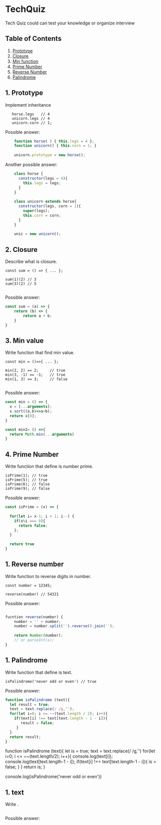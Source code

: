 # TechQuiz

Tech Quiz could can test your knowledge or organize interview 


## Table of Contents
1. [Prototype](#prototype)
1. [Closure](#closure)
1. [Min function](#min-value)
1. [Prime Number](#prime-number)
1. [Reverse Number](#reverse-number)
1. [Palindrome](#palindrome)

<a name="prototype"/>

## 1. Prototype

Implement inheritance

```
   horse.legs   // 4
   unicorn.legs // 4
   unicorn.corn // 1;
```



Possible answer:
```javascript
    function horse( ) { this.legs = 4 };
    function unicorn() { this.corn = 1; }
    
    unicorn.prototype = new horse();
```

Another possible answer:
```javascript
    class horse {
      constructor(legs = 4){
        this.legs = legs;
      }
    }
    
    class unicorn extends horse{
      constructor(legs, corn = 1){
        super(legs);
        this.corn = corn;
      }
    }
    
    unic = new unicorn();
```

<a name="closure"/>

## 2. Closure

Describe what is closure.

```
const sum = () => { ... };

sum(1)(2) // 3
sum(3)(2) // 5   
 
```

Possible answer:
```javascript
const sum = (a) => {
    return (b) => {
        return a + b;
    }
}
```

<a name="min-value"/>

## 3. Min value

Write function that find min value.

```
const min = ()=>{ ... };

min(2, 2) == 2;     // true
min(3, -1) == -1;   // true
min(1, 3) == 3;     // false
 
```

Possible answer:
```javascript
const min = () => {
  x = [...arguments];
  x.sort((a,b)=>a>b);
  return x[0];
}

const min2= () =>{
  return Math.min(...arguments)
}
```

<a name="prime-number"/>

## 4. Prime Number

Write function that define is number prime.
```
isPrime(1); // true
isPrime(5); // true
isPrime(6); // false
isPrime(9); // false
```

Possible answer:
```javascript
const isPrime = (x) => {
  
  for(let i= x-1; i > 1; i--) {
    if(x%i === 0){
      return false;
    };
  }
  
  return true
}
```

<a name="reverse-number"/>

## 1. Reverse number 

Write function to reverse digits in number.
```
const number = 12345;

reverse(number) // 54321

```

Possible answer:
```javascript

fucntion reverse(number) {
    number = '' + number;
    number = number.split('').reverse().join('');
    
    return Number(number);
    // or parseInt(x);
}

```

<a name="palindrome"/>

## 1. Palindrome 

Write function that define is text.
```
isPalindrome('never odd or even') // true
```

Possible answer:
```javascript
function isPalindrome (text){
  let result = true;
  text = text.replace(/ /g,'');
  for(let i=0; i <= ~~(text.length / 2); i++){
    if(text[i] !== text[text.length - 1 - i]){
       result = false;
     }
  }
  return result;
}
```

function isPalindrome (text){
  let is = true;
  text = text.replace(/ /g,'')
  for(let i=0; i <= ~~(text.length/2); i++){
    console.log(text[i]);
    console.log(text[text.length-1 - i]);
    if(text[i] !== text[text.length-1 - i]){
       is = false;
     }
  }
  return is;
}


console.log(isPalindrome('never odd or even'))



## 1. text 

Write .
```

```

Possible answer:
```javascript

```